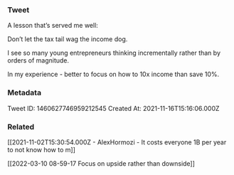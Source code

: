 ### Tweet
A lesson that’s served me well:

Don’t let the tax tail wag the income dog. 

I see so many young entrepreneurs thinking incrementally rather than by orders of magnitude. 

In my experience - better to focus on how to 10x income than save 10%.

### Metadata
Tweet ID: 1460627746959212545
Created At: 2021-11-16T15:16:06.000Z

### Related
[[2021-11-02T15:30:54.000Z - AlexHormozi - It costs everyone 1B per year to not know how to m]]

[[2022-03-10 08-59-17 Focus on upside rather than downside]]
